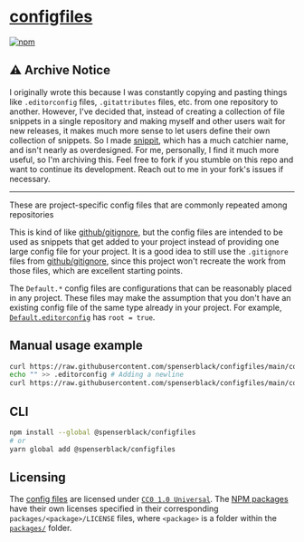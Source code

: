 # [configfiles]

[![npm](https://img.shields.io/npm/v/@spenserblack/configfiles)](https://www.npmjs.com/package/@spenserblack/configfiles)

## :warning: Archive Notice

I originally wrote this because I was constantly copying and pasting things like `.editorconfig`
files, `.gitattributes` files, etc. from one repository to another. However, I've decided that,
instead of creating a collection of file snippets in a single repository and making myself and
other users wait for new releases, it makes much more sense to let users define their own collection
of snippets. So I made [snippit](https://github.com/spenserblack/snippit), which has a much catchier
name, and isn't nearly as overdesigned. For me, personally, I find it much more useful, so I'm
archiving this. Feel free to fork if you stumble on this repo and want to continue its development.
Reach out to me in your fork's issues if necessary.

******

These are project-specific config files that are commonly repeated among repositories

This is kind of like [github/gitignore][github-gitignore], but the
config files are intended to be used as snippets that get added to your project
instead of providing one large config file for your project. It is a good idea to
still use the `.gitignore` files from [github/gitignore][github-gitignore], since
this project won't recreate the work from those files, which are excellent starting
points.

The `Default.*` config files are configurations that can be reasonably placed in
any project. These files may make the assumption that you don't have an existing
config file of the same type already in your project. For example,
[`Default.editorconfig`](/configfiles/editorconfig/Default.editorconfig) has
`root = true`.

## Manual usage example

```bash
curl https://raw.githubusercontent.com/spenserblack/configfiles/main/configfiles/editorconfig/Default.editorconfig > .editorconfig
echo "" >> .editorconfig # Adding a newline
curl https://raw.githubusercontent.com/spenserblack/configfiles/main/configfiles/editorconfig/Python.editorconfig >> .editorconfig
```

## CLI

```bash
npm install --global @spenserblack/configfiles
# or
yarn global add @spenserblack/configfiles
```

## Licensing

The [config files][configfiles] are licensed under
[`CC0 1.0 Universal`][cc0-license]. The [NPM packages][npm-packages] have their
own licenses specified in their corresponding `packages/<package>/LICENSE` files,
where `<package>` is a folder within the [`packages/`][npm-packages] folder.

[cc0-license]: /LICENSE
[configfiles]: /configfiles
[github-gitignore]: https://github.com/github/gitignore
[npm-packages]: /packages
